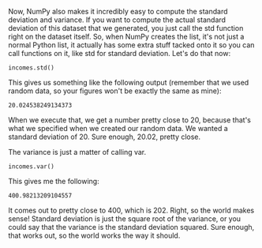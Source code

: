 Now, NumPy also makes it incredibly easy to compute the standard deviation and variance. If you want to compute the actual standard deviation of this dataset that we generated, you just call the std function right on the dataset itself. So, when NumPy creates the list, it's not just a normal Python list, it actually has some extra stuff tacked onto it so you can call functions on it, like std for standard deviation. Let's do that now:

```
incomes.std() 
```

This gives us something like the following output (remember that we used random data, so your figures won't be exactly the same as mine):

```
20.024538249134373 
```

When we execute that, we get a number pretty close to 20, because that's what we specified when we created our random data. We wanted a standard deviation of 20. Sure enough, 20.02, pretty close.

The variance is just a matter of calling var.

```
incomes.var() 
```

This gives me the following:

```
400.98213209104557 
```

It comes out to pretty close to 400, which is 202. Right, so the world makes sense! Standard deviation is just the square root of the variance, or you could say that the variance is the standard deviation squared. Sure enough, that works out, so the world works the way it should.

